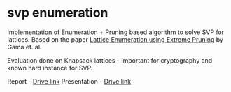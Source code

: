# svp enumeration 

Implementation of Enumeration + Pruning based algorithm to solve SVP for lattices. 
Based on the paper [Lattice Enumeration using Extreme Pruning](https://www.iacr.org/archive/eurocrypt2010/66320257/66320257.pdf) by Gama et. al.

Evaluation done on Knapsack lattices - important for cryptography and known hard instance for SVP.

Report - [Drive link](https://drive.google.com/file/d/1zT-12XU-yw-Mx39ySLygE90-u8pM_w0-/view?usp=sharing)
Presentation - [Drive link](https://drive.google.com/file/d/1k24plue0H7JFBgFFwUJszL7yf0Sdc67L/view?usp=sharing)

